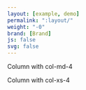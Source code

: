 ```yaml
---
layout: [example, demo]
permalink: ":layout/"
weight: "-0"
brand: [Brand]
js: false
svg: false
---
```


<div class="row grid-example">
	<div class="col-md-4">
		<p>
			Column with col-md-4
		</p>
	</div>
</div>

<div class="row grid-example">
	<div class="col-xs-4">
		<p>
			Column with col-xs-4
		</p>
	</div>
</div>